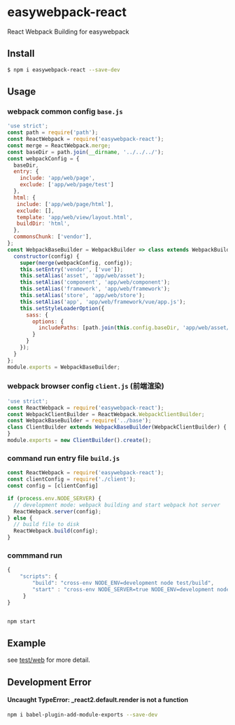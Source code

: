 # easywebpack-react

React Webpack Building for easywebpack

## Install

```bash
$ npm i easywebpack-react --save-dev
```

## Usage


### webpack common config `base.js`

```js
'use strict';
const path = require('path');
const ReactWebpack = require('easywebpack-react');
const merge = ReactWebpack.merge;
const baseDir = path.join(__dirname, '../../../');
const webpackConfig = {
  baseDir,
  entry: {
    include: 'app/web/page',
    exclude: ['app/web/page/test']
  },
  html: {
   include: ['app/web/page/html'],
   exclude: [],
   template: 'app/web/view/layout.html',
   buildDir: 'html',
  },
  commonsChunk: ['vendor'],
};
const WebpackBaseBuilder = WebpackBuilder => class extends WebpackBuilder {
  constructor(config) {
    super(merge(webpackConfig, config));
    this.setEntry('vendor', ['vue']);
    this.setAlias('asset', 'app/web/asset');
    this.setAlias('component', 'app/web/component');
    this.setAlias('framework', 'app/web/framework');
    this.setAlias('store', 'app/web/store');
    this.setAlias('app', 'app/web/framework/vue/app.js');
    this.setStyleLoaderOption({
      sass: {
        options: {
          includePaths: [path.join(this.config.baseDir, 'app/web/asset/style')],
        }
      }
    });
  }
};
module.exports = WebpackBaseBuilder;
```

### webpack browser config `client.js` (前端渲染)

```js
'use strict';
const ReactWebpack = require('easywebpack-react');
const WebpackClientBuilder = ReactWebpack.WebpackClientBuilder;
const WebpackBaseBuilder = require('../base');
class ClientBuilder extends WebpackBaseBuilder(WebpackClientBuilder) {
}
module.exports = new ClientBuilder().create();
```


### command run entry file `build.js`

```js
const ReactWebpack = require('easywebpack-react');
const clientConfig = require('./client');
const config = [clientConfig]

if (process.env.NODE_SERVER) {
  // development mode: webpack building and start webpack hot server
  ReactWebpack.server(config);
} else {
  // build file to disk
  ReactWebpack.build(config);
}
```

### commmand run

```js
{
    "scripts": {
        "build": "cross-env NODE_ENV=development node test/build",
        "start" : "cross-env NODE_SERVER=true NODE_ENV=development node test/build"
     }   
}
```

```bash

npm start

```

## Example

see [test/web](test/web) for more detail.


## Development Error


#### Uncaught TypeError: _react2.default.render is not a function

```bash
npm i babel-plugin-add-module-exports --save-dev
```